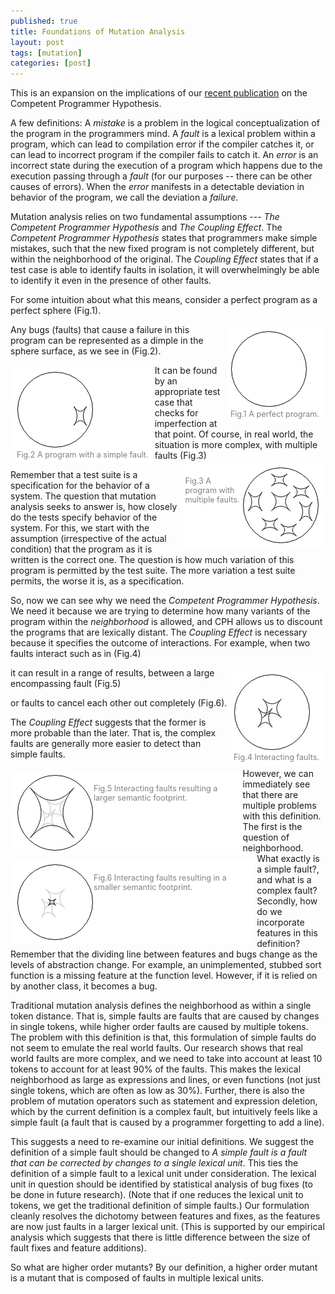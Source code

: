 ```yaml
---
published: true
title: Foundations of Mutation Analysis
layout: post
tags: [mutation]
categories: [post]
---
```

<style>
img.alignright {padding: 4px; margin: 0 0 2px 7px; display inline; }
img.alignleft {padding: 4px; margin: 0 7px 2px 0; display inline; }
img.aligncenter {display: block; margin-left: auto; margin-right: auto; }

.alignright {float: right;}
.alignleft {float: left;}
.wp-caption { margin: 5px; padding: 5px; border: solid 0px gray; background: #ffffff; font-size: 90%; color: gray}
</style>
This is an expansion on the implications of our [recent publication](http://rahul.gopinath.org/publications/#gopinath2014mutations) on the Competent Programmer Hypothesis.

A few definitions: A *mistake* is a problem in the logical conceptualization of the program in the programmers mind. A *fault* is a lexical problem within a program, which can lead to compilation error if the compiler catches it, or can lead to incorrect program if the compiler fails to catch it. An *error* is an incorrect state during the execution of a program which happens due to the execution passing through a *fault* (for our purposes -- there can be other causes of errors). When the *error* manifests in a detectable deviation in behavior of the program, we call the deviation a *failure*.

Mutation analysis relies on two fundamental assumptions --- *The Competent Programmer Hypothesis* and *The Coupling Effect*. The *Competent Programmer Hypothesis* states that programmers make simple mistakes, such that the new fixed program is not completely different, but within the neighborhood of the original. The *Coupling Effect* states that if a test case is able to identify faults in isolation, it will overwhelmingly be able to identify it even in the presence of other faults.

For some intuition about what this means, consider a perfect program as a perfect sphere (Fig.1). 

<div class="wp-caption aligncenter" style='float:right'>
<img src="/resources/posts/circle.png"/><br/>
Fig.1 A perfect program.
</div>

Any bugs (faults) that cause a failure in this program can be represented as a dimple in the sphere surface, as we see in (Fig.2).

<div class="wp-caption aligncenter" style='float:left'>
<img src="/resources/posts/1bug-circle.png"/><br/>
Fig.2 A program with a simple fault.
</div>
It can be found by an appropriate test case that checks for imperfection at that point. Of course, in real world, the situation is more complex, with multiple faults (Fig.3)

<div class="wp-caption aligncenter" style='float:right'>
<img style="float: right;" src="/resources/posts/multibug-circle.png"/><br/>
Fig.3 A program with multiple faults.
</div>

Remember that a test suite is a specification for the behavior of a system. The question that mutation analysis seeks to answer is, how closely do the tests specify behavior of the system. For this, we start with the assumption (irrespective of the actual condition) that the program as it is written is the correct one. The question is how much variation of this program is permitted by the test suite. The more variation a test suite permits, the worse it is, as a specification.

So, now we can see why we need the *Competent Programmer Hypothesis*. We need it because we are trying to determine how many variants of the program within the *neighborhood* is allowed, and CPH allows us to discount the programs that are lexically distant. The *Coupling Effect* is necessary because it specifies the outcome of interactions. For example, when two faults interact such as in (Fig.4)

<div class="wp-caption aligncenter" style='float:right'>
<img src="/resources/posts/circle-interacting.png"/><br/>
Fig.4 Interacting faults.
</div>

it can result in a range of results, between a large encompassing fault  (Fig.5)

<div class="wp-caption alignleft" style='float:left'>
<img  style="float: left;"  src="/resources/posts/circle-interacting-large.png"/><br/>
Fig.5 Interacting faults resulting a larger semantic footprint.
</div>

or faults to cancel each other out completely (Fig.6).

<div class="wp-caption alignleft" style="float: left;"  >
<img  style="float: left;"  src="/resources/posts/circle-interacting-small.png"/><br/>
Fig.6 Interacting faults resulting in a smaller semantic footprint.
</div>

The *Coupling Effect* suggests that the former is more probable than the later. That is, the complex faults are generally more easier to detect than simple faults.

However, we can immediately see that there are multiple problems with this definition. The first is the question of neighborhood. What exactly is a simple fault?, and what is a complex fault? Secondly, how do we incorporate features in this definition? Remember that the dividing line between features and bugs change as the levels of abstraction change. For example, an unimplemented, stubbed sort function is a missing feature at the function level. However, if it is relied on by another class, it becomes a bug.

Traditional mutation analysis defines the neighborhood as within a single token distance. That is, simple faults are faults that are caused by changes in single tokens, while higher order faults are caused by multiple tokens. The problem with this definition is that, this formulation of simple faults do not seem to emulate the real world faults. Our research shows that real world faults are more complex, and we need to take into account at least 10 tokens to account for at least 90% of the faults. This makes the lexical neighborhood as large as expressions and lines, or even functions (not just single tokens, which are often as low as 30%). Further, there is also the problem of mutation operators such as statement and expression deletion, which by the current definition is a complex fault, but intuitively feels like a simple fault (a fault that is caused by a programmer forgetting to add a line).

This suggests a need to re-examine our initial definitions. We suggest the definition of a simple fault should be changed to *A simple fault is a fault that can be corrected by changes to a single lexical unit*. This ties the definition of a simple fault to a lexical unit under consideration. The lexical unit in question should be identified by statistical analysis of bug fixes (to be done in future research). (Note that if one reduces the lexical unit to tokens, we get the traditional definition of simple faults.) Our formulation cleanly  resolves the dichotomy between features and fixes, as the features are now just faults in a larger lexical unit. (This is supported by our empirical analysis which suggests that there is little difference between the size of fault fixes and feature additions).

So what are higher order mutants? By our definition, a higher order mutant is a mutant that is composed of  faults in multiple lexical units.
